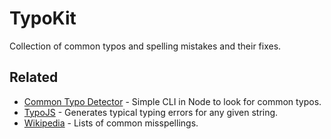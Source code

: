 # TypoKit

Collection of common typos and spelling mistakes and their fixes.


## Related

- [Common Typo Detector] - Simple CLI in Node to look for common typos.
- [TypoJS] - Generates typical typing errors for any given string.
- [Wikipedia] - Lists of common misspellings.

[Common Typo Detector]: https://www.npmjs.com/package/common-typo-detector
[TypoJS]: https://www.npmjs.com/package/typojs
[Wikipedia]: https://en.wikipedia.org/wiki/Wikipedia:Lists_of_common_misspellings

